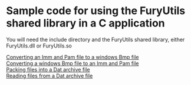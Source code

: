 # Sample code for using the FuryUtils shared library in a C application

You will need the include directory and the FuryUtils shared library,  either FuryUtils.dll or FuryUtils.so

[Converting an Imm and Pam file to a windows Bmp file](../CS_Samples/imm2bmp.cs)  
[Converting a windows Bmp file to an Imm and Pam file](../CS_Samples/bmp2imm.cs)  
[Packing files into a Dat archive file](../CS_Samples/dat_create.cs)  
[Reading files from a Dat archive file](../CS_Samples/dat_read.cs)  